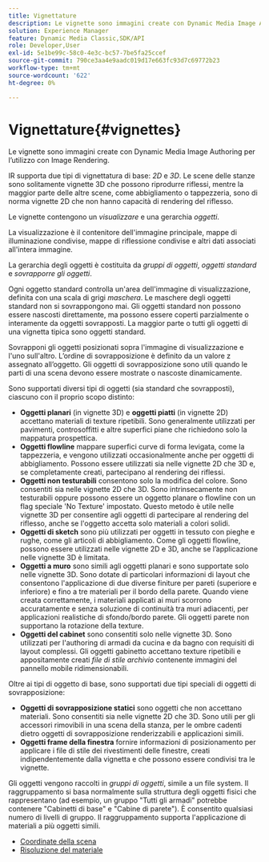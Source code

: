 ```yaml
---
title: Vignettature
description: Le vignette sono immagini create con Dynamic Media Image Authoring per l’utilizzo con Image Rendering.
solution: Experience Manager
feature: Dynamic Media Classic,SDK/API
role: Developer,User
exl-id: 5e1be99c-58c0-4e3c-bc57-7be5fa25ccef
source-git-commit: 790ce3aa4e9aadc019d17e663fc93d7c69772b23
workflow-type: tm+mt
source-wordcount: '622'
ht-degree: 0%

---
```


# Vignettature{#vignettes}

Le vignette sono immagini create con Dynamic Media Image Authoring per l’utilizzo con Image Rendering.

IR supporta due tipi di vignettatura di base: *2D* e *3D*. Le scene delle stanze sono solitamente vignette 3D che possono riprodurre riflessi, mentre la maggior parte delle altre scene, come abbigliamento o tappezzeria, sono di norma vignette 2D che non hanno capacità di rendering del riflesso.

Le vignette contengono un *visualizzare* e una gerarchia *oggetti*.

La visualizzazione è il contenitore dell&#39;immagine principale, mappe di illuminazione condivise, mappe di riflessione condivise e altri dati associati all&#39;intera immagine.

La gerarchia degli oggetti è costituita da *gruppi di oggetti*, *oggetti standard* e *sovrapporre gli oggetti*.

Ogni oggetto standard controlla un&#39;area dell&#39;immagine di visualizzazione, definita con una scala di grigi *maschera*. Le maschere degli oggetti standard non si sovrappongono mai. Gli oggetti standard non possono essere nascosti direttamente, ma possono essere coperti parzialmente o interamente da oggetti sovrapposti. La maggior parte o tutti gli oggetti di una vignetta tipica sono oggetti standard.

Sovrapponi gli oggetti posizionati sopra l&#39;immagine di visualizzazione e l&#39;uno sull&#39;altro. L’ordine di sovrapposizione è definito da un valore z assegnato all’oggetto. Gli oggetti di sovrapposizione sono utili quando le parti di una scena devono essere mostrate o nascoste dinamicamente.

Sono supportati diversi tipi di oggetti (sia standard che sovrapposti), ciascuno con il proprio scopo distinto:

* **Oggetti planari** (in vignette 3D) e **oggetti piatti** (in vignette 2D) accettano materiali di texture ripetibili. Sono generalmente utilizzati per pavimenti, controsoffitti e altre superfici piane che richiedono solo la mappatura prospettica.
* **Oggetti flowline** mappare superfici curve di forma levigata, come la tappezzeria, e vengono utilizzati occasionalmente anche per oggetti di abbigliamento. Possono essere utilizzati sia nelle vignette 2D che 3D e, se completamente creati, partecipano al rendering dei riflessi.
* **Oggetti non testurabili** consentono solo la modifica del colore. Sono consentiti sia nelle vignette 2D che 3D. Sono intrinsecamente non testurabili oppure possono essere un oggetto planare o flowline con un flag speciale &#39;No Texture&#39; impostato. Questo metodo è utile nelle vignette 3D per consentire agli oggetti di partecipare al rendering del riflesso, anche se l&#39;oggetto accetta solo materiali a colori solidi.
* **Oggetti di sketch** sono più utilizzati per oggetti in tessuto con pieghe e rughe, come gli articoli di abbigliamento. Come gli oggetti flowline, possono essere utilizzati nelle vignette 2D e 3D, anche se l’applicazione nelle vignette 3D è limitata.
* **Oggetti a muro** sono simili agli oggetti planari e sono supportate solo nelle vignette 3D. Sono dotate di particolari informazioni di layout che consentono l&#39;applicazione di due diverse finiture per pareti (superiore e inferiore) e fino a tre materiali per il bordo della parete. Quando viene creata correttamente, i materiali applicati ai muri scorrono accuratamente e senza soluzione di continuità tra muri adiacenti, per applicazioni realistiche di sfondo/bordo parete. Gli oggetti parete non supportano la rotazione della texture.
* **Oggetti del cabinet** sono consentiti solo nelle vignette 3D. Sono utilizzati per l&#39;authoring di armadi da cucina e da bagno con requisiti di layout complessi. Gli oggetti gabinetto accettano texture ripetibili e appositamente creati *file di stile archivio* contenente immagini del pannello mobile ridimensionabili.

Oltre ai tipi di oggetto di base, sono supportati due tipi speciali di oggetti di sovrapposizione:

* **Oggetti di sovrapposizione statici** sono oggetti che non accettano materiali. Sono consentiti sia nelle vignette 2D che 3D. Sono utili per gli accessori rimovibili in una scena della stanza, per le ombre cadenti dietro oggetti di sovrapposizione renderizzabili e applicazioni simili.
* **Oggetti frame della finestra** fornire informazioni di posizionamento per applicare i file di stile dei rivestimenti delle finestre, creati indipendentemente dalla vignetta e che possono essere condivisi tra le vignette.

Gli oggetti vengono raccolti in *gruppi di oggetti*, simile a un file system. Il raggruppamento si basa normalmente sulla struttura degli oggetti fisici che rappresentano (ad esempio, un gruppo &quot;Tutti gli armadi&quot; potrebbe contenere &quot;Cabinetti di base&quot; e &quot;Cabine di parete&quot;). È consentito qualsiasi numero di livelli di gruppo. Il raggruppamento supporta l&#39;applicazione di materiali a più oggetti simili.

* [Coordinate della scena](c-ir-scene-coordinates.md)
* [Risoluzione del materiale](c-ir-material-resolution.md)
